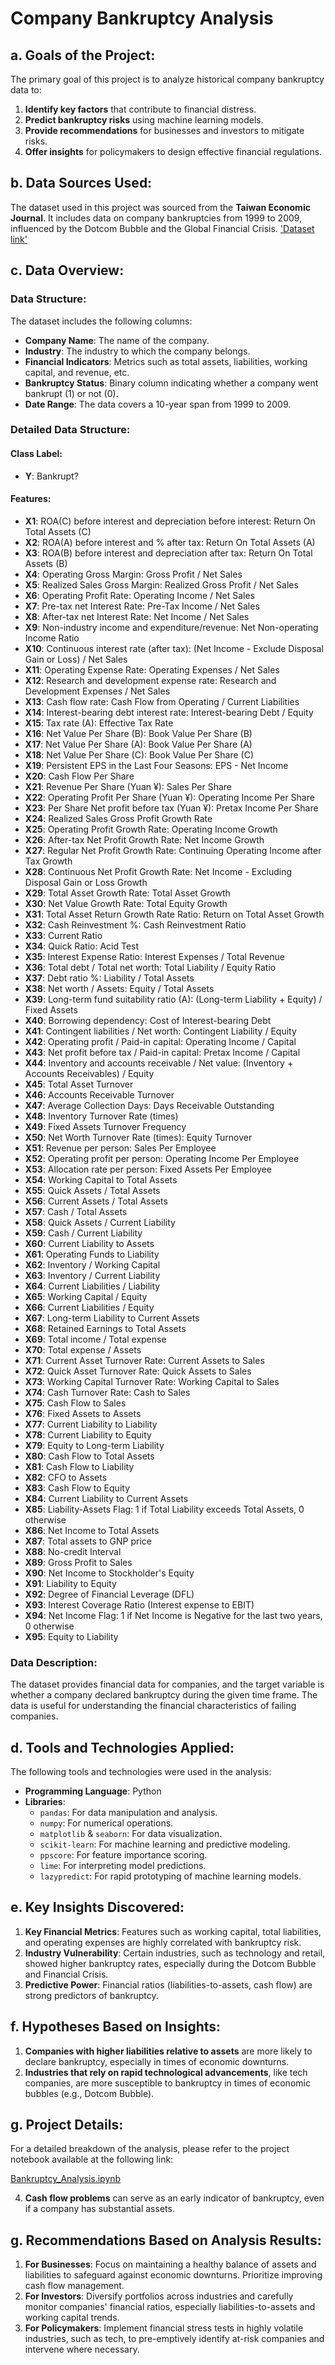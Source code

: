 # Company Bankruptcy Analysis

## a. Goals of the Project:
The primary goal of this project is to analyze historical company bankruptcy data to:
1. **Identify key factors** that contribute to financial distress.
2. **Predict bankruptcy risks** using machine learning models.
3. **Provide recommendations** for businesses and investors to mitigate risks.
4. **Offer insights** for policymakers to design effective financial regulations.

## b. Data Sources Used:
The dataset used in this project was sourced from the **Taiwan Economic Journal**. It includes data on company bankruptcies from 1999 to 2009, influenced by the Dotcom Bubble and the Global Financial Crisis.
['Dataset link'](https://www.kaggle.com/datasets/fedesoriano/company-bankruptcy-prediction)

## c. Data Overview:
### Data Structure:
The dataset includes the following columns:
- **Company Name**: The name of the company.
- **Industry**: The industry to which the company belongs.
- **Financial Indicators**: Metrics such as total assets, liabilities, working capital, and revenue, etc.
- **Bankruptcy Status**: Binary column indicating whether a company went bankrupt (1) or not (0).
- **Date Range**: The data covers a 10-year span from 1999 to 2009.

### Detailed Data Structure:

#### Class Label:
- **Y**: Bankrupt?
#### Features:
- **X1**: ROA(C) before interest and depreciation before interest: Return On Total Assets (C)
- **X2**: ROA(A) before interest and % after tax: Return On Total Assets (A)
- **X3**: ROA(B) before interest and depreciation after tax: Return On Total Assets (B)
- **X4**: Operating Gross Margin: Gross Profit / Net Sales
- **X5**: Realized Sales Gross Margin: Realized Gross Profit / Net Sales
- **X6**: Operating Profit Rate: Operating Income / Net Sales
- **X7**: Pre-tax net Interest Rate: Pre-Tax Income / Net Sales
- **X8**: After-tax net Interest Rate: Net Income / Net Sales
- **X9**: Non-industry income and expenditure/revenue: Net Non-operating Income Ratio
- **X10**: Continuous interest rate (after tax): (Net Income - Exclude Disposal Gain or Loss) / Net Sales
- **X11**: Operating Expense Rate: Operating Expenses / Net Sales
- **X12**: Research and development expense rate: Research and Development Expenses / Net Sales
- **X13**: Cash flow rate: Cash Flow from Operating / Current Liabilities
- **X14**: Interest-bearing debt interest rate: Interest-bearing Debt / Equity
- **X15**: Tax rate (A): Effective Tax Rate
- **X16**: Net Value Per Share (B): Book Value Per Share (B)
- **X17**: Net Value Per Share (A): Book Value Per Share (A)
- **X18**: Net Value Per Share (C): Book Value Per Share (C)
- **X19**: Persistent EPS in the Last Four Seasons: EPS - Net Income
- **X20**: Cash Flow Per Share
- **X21**: Revenue Per Share (Yuan ¥): Sales Per Share
- **X22**: Operating Profit Per Share (Yuan ¥): Operating Income Per Share
- **X23**: Per Share Net profit before tax (Yuan ¥): Pretax Income Per Share
- **X24**: Realized Sales Gross Profit Growth Rate
- **X25**: Operating Profit Growth Rate: Operating Income Growth
- **X26**: After-tax Net Profit Growth Rate: Net Income Growth
- **X27**: Regular Net Profit Growth Rate: Continuing Operating Income after Tax Growth
- **X28**: Continuous Net Profit Growth Rate: Net Income - Excluding Disposal Gain or Loss Growth
- **X29**: Total Asset Growth Rate: Total Asset Growth
- **X30**: Net Value Growth Rate: Total Equity Growth
- **X31**: Total Asset Return Growth Rate Ratio: Return on Total Asset Growth
- **X32**: Cash Reinvestment %: Cash Reinvestment Ratio
- **X33**: Current Ratio
- **X34**: Quick Ratio: Acid Test
- **X35**: Interest Expense Ratio: Interest Expenses / Total Revenue
- **X36**: Total debt / Total net worth: Total Liability / Equity Ratio
- **X37**: Debt ratio %: Liability / Total Assets
- **X38**: Net worth / Assets: Equity / Total Assets
- **X39**: Long-term fund suitability ratio (A): (Long-term Liability + Equity) / Fixed Assets
- **X40**: Borrowing dependency: Cost of Interest-bearing Debt
- **X41**: Contingent liabilities / Net worth: Contingent Liability / Equity
- **X42**: Operating profit / Paid-in capital: Operating Income / Capital
- **X43**: Net profit before tax / Paid-in capital: Pretax Income / Capital
- **X44**: Inventory and accounts receivable / Net value: (Inventory + Accounts Receivables) / Equity
- **X45**: Total Asset Turnover
- **X46**: Accounts Receivable Turnover
- **X47**: Average Collection Days: Days Receivable Outstanding
- **X48**: Inventory Turnover Rate (times)
- **X49**: Fixed Assets Turnover Frequency
- **X50**: Net Worth Turnover Rate (times): Equity Turnover
- **X51**: Revenue per person: Sales Per Employee
- **X52**: Operating profit per person: Operating Income Per Employee
- **X53**: Allocation rate per person: Fixed Assets Per Employee
- **X54**: Working Capital to Total Assets
- **X55**: Quick Assets / Total Assets
- **X56**: Current Assets / Total Assets
- **X57**: Cash / Total Assets
- **X58**: Quick Assets / Current Liability
- **X59**: Cash / Current Liability
- **X60**: Current Liability to Assets
- **X61**: Operating Funds to Liability
- **X62**: Inventory / Working Capital
- **X63**: Inventory / Current Liability
- **X64**: Current Liabilities / Liability
- **X65**: Working Capital / Equity
- **X66**: Current Liabilities / Equity
- **X67**: Long-term Liability to Current Assets
- **X68**: Retained Earnings to Total Assets
- **X69**: Total income / Total expense
- **X70**: Total expense / Assets
- **X71**: Current Asset Turnover Rate: Current Assets to Sales
- **X72**: Quick Asset Turnover Rate: Quick Assets to Sales
- **X73**: Working Capital Turnover Rate: Working Capital to Sales
- **X74**: Cash Turnover Rate: Cash to Sales
- **X75**: Cash Flow to Sales
- **X76**: Fixed Assets to Assets
- **X77**: Current Liability to Liability
- **X78**: Current Liability to Equity
- **X79**: Equity to Long-term Liability
- **X80**: Cash Flow to Total Assets
- **X81**: Cash Flow to Liability
- **X82**: CFO to Assets
- **X83**: Cash Flow to Equity
- **X84**: Current Liability to Current Assets
- **X85**: Liability-Assets Flag: 1 if Total Liability exceeds Total Assets, 0 otherwise
- **X86**: Net Income to Total Assets
- **X87**: Total assets to GNP price
- **X88**: No-credit Interval
- **X89**: Gross Profit to Sales
- **X90**: Net Income to Stockholder's Equity
- **X91**: Liability to Equity
- **X92**: Degree of Financial Leverage (DFL)
- **X93**: Interest Coverage Ratio (Interest expense to EBIT)
- **X94**: Net Income Flag: 1 if Net Income is Negative for the last two years, 0 otherwise
- **X95**: Equity to Liability

### Data Description:
The dataset provides financial data for companies, and the target variable is whether a company declared bankruptcy during the given time frame. The data is useful for understanding the financial characteristics of failing companies.

## d. Tools and Technologies Applied:
The following tools and technologies were used in the analysis:
- **Programming Language**: Python
- **Libraries**:
  - `pandas`: For data manipulation and analysis.
  - `numpy`: For numerical operations.
  - `matplotlib` & `seaborn`: For data visualization.
  - `scikit-learn`: For machine learning and predictive modeling.
  - `ppscore`: For feature importance scoring.
  - `lime`: For interpreting model predictions.
  - `lazypredict`: For rapid prototyping of machine learning models.

## e. Key Insights Discovered:
1. **Key Financial Metrics**: Features such as working capital, total liabilities, and operating expenses are highly correlated with bankruptcy risk.
2. **Industry Vulnerability**: Certain industries, such as technology and retail, showed higher bankruptcy rates, especially during the Dotcom Bubble and Financial Crisis.
3. **Predictive Power**: Financial ratios (liabilities-to-assets, cash flow) are strong predictors of bankruptcy.

## f. Hypotheses Based on Insights:
1. **Companies with higher liabilities relative to assets** are more likely to declare bankruptcy, especially in times of economic downturns.
2. **Industries that rely on rapid technological advancements**, like tech companies, are more susceptible to bankruptcy in times of economic bubbles (e.g., Dotcom Bubble).

## g. Project Details:

For a detailed breakdown of the analysis, please refer to the project notebook available at the following link:

[Bankruptcy_Analysis.ipynb](https://github.com/perryfalcon0410/Bankruptcy-Analysis/blob/main/Bankruptcy_Analysis.ipynb)

  
4. **Cash flow problems** can serve as an early indicator of bankruptcy, even if a company has substantial assets.

## g. Recommendations Based on Analysis Results:
1. **For Businesses**: Focus on maintaining a healthy balance of assets and liabilities to safeguard against economic downturns. Prioritize improving cash flow management.
2. **For Investors**: Diversify portfolios across industries and carefully monitor companies' financial ratios, especially liabilities-to-assets and working capital trends.
3. **For Policymakers**: Implement financial stress tests in highly volatile industries, such as tech, to pre-emptively identify at-risk companies and intervene where necessary.
